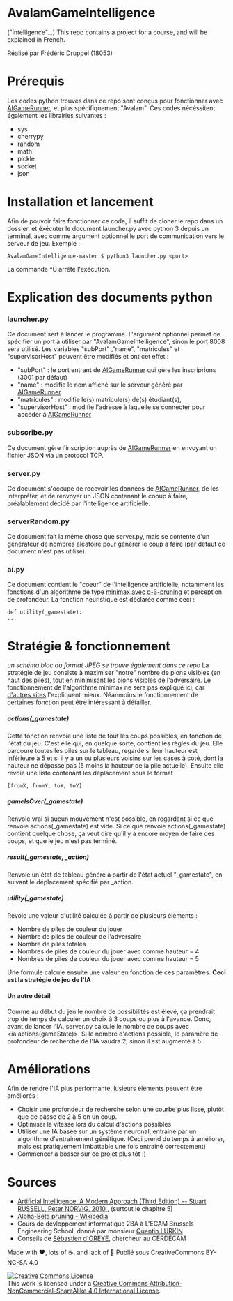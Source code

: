# AvalamGameIntelligence
("intelligence"...)
This repo contains a project for a course, and will be explained in French.

Réalisé par Frédéric Druppel (18053)
# Prérequis 

Les codes python trouvés dans ce repo sont conçus pour fonctionner avec [AIGameRunner](https://github.com/ECAM-Brussels/AIGameRunner), et plus spécifiquement "Avalam".
Ces codes nécéssitent également les librairies suivantes :
- sys
- cherrypy
- random
- math
- pickle
- socket
- json

# Installation et lancement
Afin de pouvoir faire fonctionner ce code, il suffit de cloner le repo dans un dossier, et éxécuter le document launcher.py avec python 3 depuis un terminal, avec comme argument optionnel le port de communication vers le serveur de jeu.
Exemple : 
```
AvalamGameIntelligence-master $ python3 launcher.py <port>
```

La commande ^C arrête l'exécution.
# Explication des documents python

### launcher&#46;py <port>
Ce document sert à lancer le programme. L'argument <port> optionnel permet de spécifier un port à utiliser par  "AvalamGameIntelligence", sinon le port 8008 sera utilisé.
Les variables "subPort" ,"name", "matricules" et "supervisorHost" peuvent être modifiés et ont cet effet :
- "subPort" : le port entrant de [AIGameRunner](https://github.com/ECAM-Brussels/AIGameRunner) qui gère les inscriprions (3001 par défaut)
- "name" : modifie le nom affiché sur le serveur généré par [AIGameRunner](https://github.com/ECAM-Brussels/AIGameRunner)
- "matricules" : modifie le(s) matricule(s) de(s) étudiant(s), 
- "supervisorHost" : modifie l'adresse à laquelle se connecter pour accéder à [AIGameRunner](https://github.com/ECAM-Brussels/AIGameRunner)

### subscribe&#46;py
Ce document gère l'inscription auprès de [AIGameRunner](https://github.com/ECAM-Brussels/AIGameRunner) en envoyant un fichier JSON via un protocol TCP.

### server&#46;py
Ce document s'occupe de recevoir les données de [AIGameRunner](https://github.com/ECAM-Brussels/AIGameRunner), de les interpréter, et de renvoyer un JSON contenant le cooup à faire, préalablement décidé par l'intelligence artificielle.
### serverRandom&#46;py
Ce document fait la même chose que server&#46;py, mais se contente d'un générateur de nombres aléatoire pour générer le coup à faire (par défaut ce document n'est pas utilisé).
### ai&#46;py
Ce document contient le "coeur" de l'intelligence artificielle, notamment les fonctions d'un algorithme de type [minimax avec ɑ-β-pruning](https://en.wikipedia.org/wiki/Alpha–beta_pruning) et perception de profondeur. La fonction heuristique est déclarée comme ceci :
```
def utility(_gamestate):
...
```

# Stratégie & fonctionnement
*un schéma bloc au format JPEG se trouve également dans ce repo*
La stratégie de jeu consiste à maximiser "notre" nombre de pions visibles (en haut des piles), tout en minimisant les pions visibles de l'adversaire.
Le fonctionnement de l'algorithme minimax ne sera pas expliqué ici, car [d'autres sites](https://en.wikipedia.org/wiki/Alpha–beta_pruning) l'expliquent mieux. Néanmoins le fonctionnement de certaines fonction peut être intéressant à détailler.
##### actions(_gamestate)
Cette fonction renvoie une liste de tout les coups possibles, en fonction de l'état du jeu. C'est elle qui, en quelque sorte, contient les règles du jeu. 
Elle parcoure toutes les piles sur le tableau, regarde si leur hauteur est inférieure à 5 et si il y a un ou plusieurs voisins sur les cases à coté, dont la hauteur ne dépasse pas (5 moins la hauteur de la pile actuelle).
Ensuite elle revoie une liste contenant les déplacement sous le format
```
[fromX, fromY, toX, toY]
```
##### gameIsOver(_gamestate)
Renvoie vrai si aucun mouvement n'est possible, en regardant si ce que renvoie actions(_gamestate) est vide. Si ce que renvoie actions(_gamestate) contient quelque chose, ça veut dire qu'il y a encore moyen de faire des coups, et que le jeu n'est pas terminé.

##### result(_gamestate, _action)
Renvoie un état de tableau généré à partir de l'état actuel "_gamestate", en suivant le déplacement spécifié par _action.

##### utility(_gamestate)
Revoie une valeur d'utilité calculée à partir de plusieurs éléments :
- Nombre de piles de couleur du jouer
- Nombre de piles de couleur de l'adversaire
- Nombre de piles totales
- Nombres de piles de couleur du jouer avec comme hauteur = 4
- Nombres de piles de couleur du jouer avec comme hauteur = 5

Une formule calcule ensuite une valeur en fonction de ces paramètres.
__Ceci est la stratégie de jeu de l'IA__

#### Un autre détail
Comme au début du jeu le nombre de possibilités est élevé, ça prendrait trop de temps de calculer un choix à 3 coups ou plus à l'avance. Donc, avant de lancer l'IA, server&#46;py calcule le nombre de coups avec <ia&#46;actions(gameState)>. Si le nombre d'actions possible, le paramère de profondeur de recherche de l'IA vaudra 2, sinon il est augmenté à 5.

# Améliorations
Afin de rendre l'IA plus performante, lusieurs éléments peuvent être améliorés :
- Choisir une profondeur de recherche selon une courbe plus lisse, plutôt que de passe de 2 à 5 en un coup.
- Optimiser la vitesse lors du calcul d'actions possibles
- Utiliser une IA basée sur un système neuronal, entrainé par un algorithme d'entrainement génétique. (Ceci prend du temps à améliorer, mais est pratiquement imbattable une fois entrainé correctement)
- Commencer à bosser sur ce projet plus tôt :)


# Sources

- [Artificial Intelligence: A Modern Approach (Third Edition) -- Stuart RUSSELL, Peter NORVIG, 2010 ](http://aima.cs.berkeley.edu), (surtout le chapitre 5)
- [Alpha-Beta pruning - Wikipedia](https://en.wikipedia.org/wiki/Alpha–beta_pruning)
- Cours de dévloppement informatique 2BA à L'ECAM Brussels Engineering School, donné par monsieur [Quentin LURKIN](https://www.linkedin.com/in/qlurkin/)
- Conseils de [Sébastien d'OREYE](https://www.linkedin.com/in/sébastien-d-oreye-716283a8/), chercheur au CERDECAM

Made with ❤️, lots of ☕️, and lack of 🛌
Publié sous CreativeCommons BY-NC-SA 4.0

<a rel="license" href="http://creativecommons.org/licenses/by-nc-sa/4.0/"><img alt="Creative Commons License" style="border-width:0" src="https://i.creativecommons.org/l/by-nc-sa/4.0/88x31.png" /></a><br />This work is licensed under a <a rel="license" href="http://creativecommons.org/licenses/by-nc-sa/4.0/">Creative Commons Attribution-NonCommercial-ShareAlike 4.0 International License</a>.

